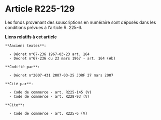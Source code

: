 # Article R225-129

Les fonds provenant des souscriptions en numéraire sont déposés dans les conditions prévues à l'article R. 225-6.

**Liens relatifs à cet article**

	**Anciens textes**:

	  - Décret n°67-236 1967-03-23 art. 164
	  - Décret n°67-236 du 23 mars 1967 - art. 164 (Ab)

	**Codifié par**:

	  - Décret n°2007-431 2007-03-25 JORF 27 mars 2007

	**Cité par**:

	  - Code de commerce - art. R225-145 (V)
	  - Code de commerce - art. R228-93 (V)

	**Cite**:

	  - Code de commerce - art. R225-6 (V)
